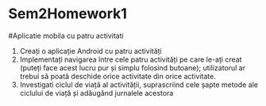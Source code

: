 # Sem2Homework1
#Aplicatie mobila cu patru activitati

1. Creați o aplicație Android cu patru activități 
2. Implementați navigarea între cele patru activități pe care le-ați creat (puteți face acest lucru pur și simplu folosind butoane); utilizatorul ar trebui să poată deschide orice activitate din orice activitate. 
3. Investigati ciclul de viață al activității, suprascriind cele șapte metode ale ciclului de viață și adăugând jurnalele acestora 

